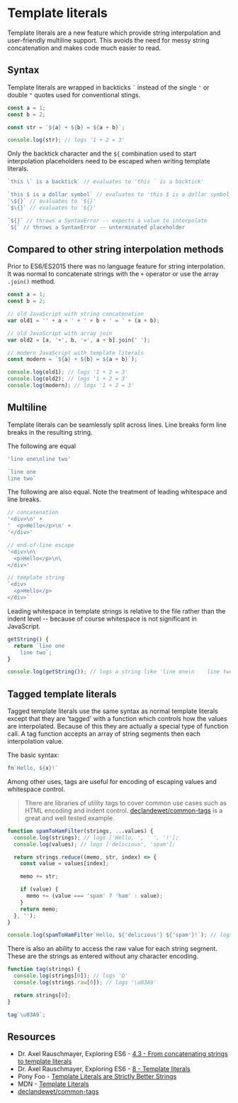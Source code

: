 # Template literals

Template literals are a new feature which provide string interpolation and user-friendly multiline support.
This avoids the need for messy string concatenation and makes code much easier to read.

## Syntax

Template literals are wrapped in backticks ``` ` ``` instead of the single `'` or double `"` quotes used for conventional stings.
```javascript
const a = 1;
const b = 2;

const str = `${a} + ${b} = ${a + b}`;

console.log(str); // logs '1 + 2 = 3'
```

Only the backtick character and the `${` combination used to start interpolation placeholders need to be escaped when writing template literals.
```javascript
`this \` is a backtick` // evaluates to 'this ` is a backtick'

`this $ is a dollar symbol` // evaluates to 'this $ is a dollar symbol'
`\${}` // evaluates to '${}'
`$\{}` // evaluates to '${}'

`${}` // throws a SyntaxError -- expects a value to interpolate
`${` // throws a SyntaxError -- unterminated placeholder
```

## Compared to other string interpolation methods

Prior to ES6/ES2015 there was no language feature for string interpolation.
It was normal to concatenate strings with the `+` operator or use the array `.join()` method.

```javascript
const a = 1;
const b = 2;

// old JavaScript with string concatenation
var old1 = '' + a + ' + ' + b + ' = ' + (a + b);

// old JavaScript with array join
var old2 = [a, '+', b, '=', a + b].join(' ');

// modern JavaScript with template literals
const modern = `${a} + ${b} = ${a + b}`);

console.log(old1); // logs '1 + 2 = 3'
console.log(old2); // logs '1 + 2 = 3'
console.log(modern); // logs '1 + 2 = 3'
```

## Multiline

Template literals can be seamlessly split across lines. Line breaks form line breaks in the resulting string.

The following are equal
```javascript
'line one\nline two'

`line one
line two`
```

The following are also equal. Note the treatment of leading whitespace and line breaks.
```javascript
// concatenation
'<div>\n' +
'  <p>Hello</p>\n' +
'</div>'

// end-of-line escape
'<div>\n\
  <p>Hello</p>\n\
</div>'

// template string
`<div>
  <p>Hello</p>
</div>`
```

Leading whitespace in template strings is relative to the file rather than the indent level -- because of course whitespace is not significant in JavaScript.

```javascript
getString() {
  return `line one
    line two`;
}

console.log(getString()); // logs a string like 'line one\n    line two'
```

## Tagged template literals

Tagged template literals use the same syntax as normal template literals except that they are 'tagged' with a function which controls how the values are interpolated.
Because of this they are actually a special type of function call.
A tag function accepts an array of string segments then each interpolation value.

The basic syntax:
```javascript
fn`Hello, ${x}!`
```

Among other uses, tags are useful for encoding of escaping values and whitespace control.

> There are libraries of utility tags to cover common use cases such as HTML encoding and indent control. [declandewet/common-tags](https://github.com/declandewet/common-tags) is a great and well tested example.

```javascript
function spamToHamFilter(strings, ...values) {
  console.log(strings); // logs ['Hello, ', ' ', '!'];
  console.log(values); // logs ['delicious', 'spam'];

  return strings.reduce((memo, str, index) => {
    const value = values[index];

    memo += str;

    if (value) {
      memo += (value === 'spam' ? 'ham' : value);
    }
    return memo;
  }, '');
}

console.log(spamToHamFilter`Hello, ${'delicious'} ${'spam'}!`); // logs 'Hello, delicious ham!'
```

There is also an ability to access the raw value for each string segment. These are the strings as entered without any character encoding.

```javascript
function tag(strings) {
  console.log(strings[0]); // logs 'Ω'
  console.log(strings.raw[0]); // logs '\u03A9'

  return strings[0];
}

tag`\u03A9`;
```

## Resources

* Dr. Axel Rauschmayer, Exploring ES6 - [4.3 - From concatenating strings to template literals](http://exploringjs.com/es6/ch_core-features.html#_from-concatenating-strings-to-template-literals)
* Dr. Axel Rauschmayer, Exploring ES6 - [8 - Template literals](http://exploringjs.com/es6/ch_template-literals.html#ch_template-literals)
* Pony Foo - [Template Literals are Strictly Better Strings](https://ponyfoo.com/articles/template-literals-strictly-better-strings)
* MDN - [Template Literals](https://developer.mozilla.org/en/docs/Web/JavaScript/Reference/Template_literals)
* [declandewet/common-tags](https://github.com/declandewet/common-tags)

